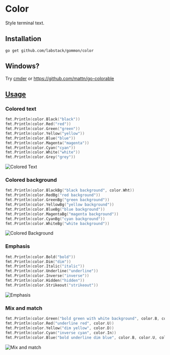 # Color

Style terminal text.

## Installation

```go get github.com/labstack/gommon/color```

## Windows?

Try [cmder](http://bliker.github.io/cmder) or https://github.com/mattn/go-colorable

## [Usage](https://github.com/labstack/gommon/blob/master/color/color_test.go)

### Colored text

```go
fmt.Println(color.Black("black"))
fmt.Println(color.Red("red"))
fmt.Println(color.Green("green"))
fmt.Println(color.Yellow("yellow"))
fmt.Println(color.Blue("blue"))
fmt.Println(color.Magenta("magenta"))
fmt.Println(color.Cyan("cyan"))
fmt.Println(color.White("white"))
fmt.Println(color.Grey("grey"))
```
![Colored Text](http://i.imgur.com/8RtY1QR.png)

### Colored background

```go
fmt.Println(color.BlackBg("black background", color.Wht))
fmt.Println(color.RedBg("red background"))
fmt.Println(color.GreenBg("green background"))
fmt.Println(color.YellowBg("yellow background"))
fmt.Println(color.BlueBg("blue background"))
fmt.Println(color.MagentaBg("magenta background"))
fmt.Println(color.CyanBg("cyan background"))
fmt.Println(color.WhiteBg("white background"))
```
![Colored Background](http://i.imgur.com/SrrS6lw.png)

### Emphasis

```go
fmt.Println(color.Bold("bold"))
fmt.Println(color.Dim("dim"))
fmt.Println(color.Italic("italic"))
fmt.Println(color.Underline("underline"))
fmt.Println(color.Inverse("inverse"))
fmt.Println(color.Hidden("hidden"))
fmt.Println(color.Strikeout("strikeout"))
```
![Emphasis](http://i.imgur.com/3RSJBbc.png)

### Mix and match

```go
fmt.Println(color.Green("bold green with white background", color.B, color.WhtBg))
fmt.Println(color.Red("underline red", color.U))
fmt.Println(color.Yellow("dim yellow", color.D))
fmt.Println(color.Cyan("inverse cyan", color.In))
fmt.Println(color.Blue("bold underline dim blue", color.B, color.U, color.D))
```
![Mix and match](http://i.imgur.com/jWGq9Ca.png)
